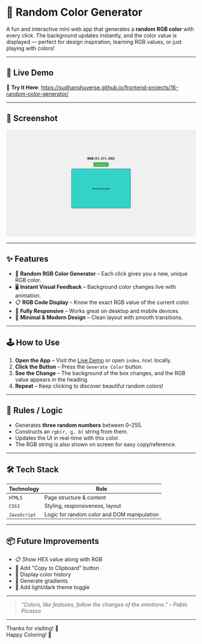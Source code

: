 # 🌈 Random Color Generator

A fun and interactive mini web app that generates a **random RGB color** with every click. The background updates instantly, and the color value is displayed — perfect for design inspiration, learning RGB values, or just playing with colors!

---

## 🚀 Live Demo

🔗 **Try It Here**:  https://sudhanshuverse.github.io/frontend-projects/16-random-color-generator/

---

## 📸 Screenshot

![Random Color Generator Screenshot](./Screenshort.png)

---

## ✨ Features

- 🎨 **Random RGB Color Generator** – Each click gives you a new, unique RGB color.
- 🖥️ **Instant Visual Feedback** – Background color changes live with animation.
- 📋 **RGB Code Display** – Know the exact RGB value of the current color.
- 📱 **Fully Responsive** – Works great on desktop and mobile devices.
- 🧼 **Minimal & Modern Design** – Clean layout with smooth transitions.

---

## 🕹️ How to Use

1. **Open the App** – Visit the [Live Demo](https://sudhanshuverse.github.io/frontend-projects/random-color-generator/) or open `index.html` locally.
2. **Click the Button** – Press the `Generate Color` button.
3. **See the Change** – The background of the box changes, and the RGB value appears in the heading.
4. **Repeat** – Keep clicking to discover beautiful random colors!

---

## 📜 Rules / Logic

- Generates **three random numbers** between 0–255.
- Constructs an `rgb(r, g, b)` string from them.
- Updates the UI in real-time with this color.
- The RGB string is also shown on screen for easy copy/reference.

---

## 🛠️ Tech Stack

| Technology   | Role                            |
|--------------|---------------------------------|
| `HTML5`      | Page structure & content        |
| `CSS3`       | Styling, responsiveness, layout |
| `JavaScript` | Logic for random color and DOM manipulation |

---

## 📦 Future Improvements

- 📋 Show HEX value along with RGB
- 📎 Add "Copy to Clipboard" button
- 🧾 Display color history
- 🌈 Generate gradients
- 🌙 Add light/dark theme toggle

---




> _“Colors, like features, follow the changes of the emotions.” – Pablo Picasso_

---

Thanks for visiting! 🎉  
Happy Coloring! 🎨

